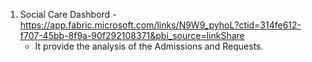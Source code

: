 1. Social Care Dashbord - https://app.fabric.microsoft.com/links/N9W9_pyhoL?ctid=314fe612-f707-45bb-8f9a-90f292108371&pbi_source=linkShare
   - It provide the analysis of the Admissions and Requests.
